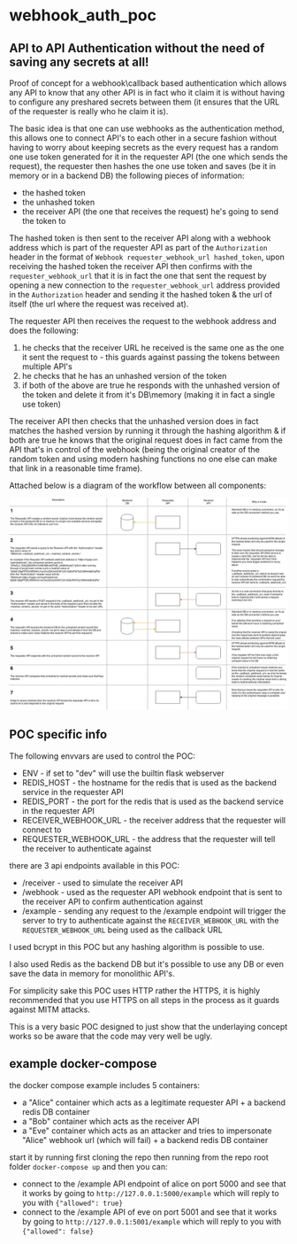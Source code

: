 # webhook_auth_poc

## API to API Authentication without the need of saving any secrets at all!

Proof of concept for a webhook\callback based authentication which allows any API to know that any other API is in fact who it claim it is without having to configure any preshared secrets between them (it ensures that the URL of the requester is really who he claim it is).

The basic idea is that one can use webhooks as the authentication method, this allows one to connect API's to each other in a secure fashion without having to worry about keeping secrets as the every request has a random one use token generated for it in the requester API (the one which sends the request), the requester then hashes the one use token and saves (be it in memory or in a backend DB) the following pieces of information:

* the hashed token
* the unhashed token
* the receiver API (the one that receives the request) he's going to send the token to

The hashed token is then sent to the receiver API along with a webhook address which is part of the requester API as part of the `Authorization` header in the format of `Webhook requester_webhook_url hashed_token`, upon receiving the hashed token the receiver API then confirms with the `requester_webhook_url` that it is in fact the one that sent the request by opening a new connection to the `requester_webhook_url` address provided in the `Authorization` header and sending it the hashed token & the url of itself (the url where the request was received at).

The requester API then receives the request to the webhook address and does the following:

1. he checks that the receiver URL he received is the same one as the one it sent the request to - this guards against passing the tokens between multiple API's 
2. he checks that he has an unhashed version of the token
3. if both of the above are true he responds with the unhashed version of the token and delete it from it's DB\memory (making it in fact a single use token)

The receiver API then checks that the unhashed version does in fact matches the hashed version by running it through the hashing algorithm & if both are true he knows that the original request does in fact came from the API that's in control of the webhook (being the original creator of the random token and using modern hashing functions no one else can make that link in a reasonable time frame).

Attached below is a diagram of the workflow between all components:

![basic workflow diagram](docs/webhook_auth.jpg)


## POC specific info

The following envvars are used to control the POC:

* ENV - if set to "dev" will use the builtin flask webserver
* REDIS_HOST - the hostname for the redis that is used as the backend service in the requester API
* REDIS_PORT - the port for the redis that is used as the backend service in the requester API
* RECEIVER_WEBHOOK_URL - the receiver address that the requester will connect to
* REQUESTER_WEBHOOK_URL - the address that the requester will tell the receiver to authenticate against

there are 3 api endpoints available in this POC:

* /receiver - used to simulate the receiver API
* /webhook - used as the requester API webhook endpoint that is sent to the receiver API to confirm authentication against
* /example - sending any request to the /example endpoint will trigger the server to try to authenticate against the `RECEIVER_WEBHOOK_URL` with the `REQUESTER_WEBHOOK_URL` being used as the callback URL

I used bcrypt in this POC but any hashing algorithm is possible to use.

I also used Redis as the backend DB but it's possible to use any DB or even save the data in memory for monolithic API's.

For simplicity sake this POC uses HTTP rather the HTTPS, it is highly recommended that you use HTTPS on all steps in the process as it guards against MITM attacks.

This is a very basic POC designed to just show that the underlaying concept works so be aware that the code may very well be ugly.

## example docker-compose

the docker compose example includes 5 containers:

* a "Alice" container which acts as a legitimate requester API + a backend redis DB container
* a "Bob" container which acts as the receiver API
* a "Eve" container which acts as an attacker and tries to impersonate "Alice" webhook url (which will fail) + a backend redis DB container

start it by running first cloning the repo then running from the repo root folder `docker-compose up` and then you can:

* connect to the /example API endpoint of alice on port 5000 and see that it works by going to `http://127.0.0.1:5000/example` which will reply to you with `{"allowed": true}`
* connect to the /example API of eve on port 5001 and see that it works by going to `http://127.0.0.1:5001/example` which will reply to you with `{"allowed": false}`